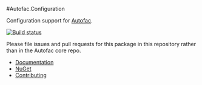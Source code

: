 #Autofac.Configuration

Configuration support for [Autofac](http://autofac.org).

[![Build status](https://ci.appveyor.com/api/projects/status/u6ujehy60pw4vyi2?svg=true)](https://ci.appveyor.com/project/Autofac/autofac-configuration)

Please file issues and pull requests for this package in this repository rather than in the Autofac core repo.

- [Documentation](http://autofac.readthedocs.io/en/latest/configuration/xml.html)
- [NuGet](https://www.nuget.org/packages/Autofac.Configuration)
- [Contributing](http://autofac.readthedocs.io/en/latest/contributors.html)
